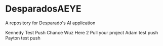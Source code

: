 # DesparadosAEYE
A repository for Desparado's AI application

Kennedy Test Push
Chance Wuz Here 2 Pull your project
Adam test push
Payton test push